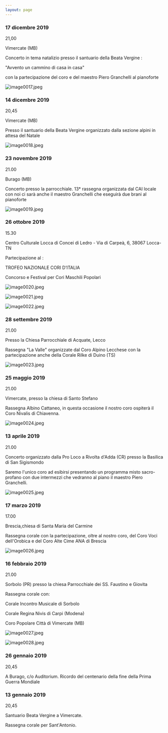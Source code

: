```yaml
---
layout: page
---
```


### 17 dicembre 2019

21,00

Vimercate (MB)

Concerto in tema natalizio presso il santuario della Beata Vergine :

"Avvento un cammino di casa in casa"

con la partecipazione del coro e del maestro Piero Granchelli al pianoforte

![image0017.jpeg](2019/image0017.jpeg)

### 14 dicembre 2019

20,45

Vimercate (MB)

Presso il santuario della Beata Vergine organizzato dalla sezione alpini in attesa del Natale

![image0018.jpeg](2019/image0018.jpeg)

### 23 novembre 2019

21.00

Burago (MB)

Concerto presso la parrocchiale. 13\* rassegna organizzata dal CAI locale con noi ci sarà anche il maestro Granchelli che eseguirà due brani al pianoforte

![image0019.jpeg](2019/image0019.jpeg)

### 26 ottobre 2019

15.30

Centro Culturale Locca di Concei di Ledro - Via di Carpeà, 6, 38067 Locca- TN

Partecipazione al :

TROFEO NAZIONALE CORI D’ITALIA

Concorso e Festival per Cori Maschili Popolari

![image0020.jpeg](2019/image0020.jpeg)

![image0021.jpeg](2019/image0021.jpeg)

![image0022.jpeg](2019/image0022.jpeg)

### 28 settembre 2019

21.00

Presso la Chiesa Parrocchiale di Acquate, Lecco

Rassegna "La Valle" organizzate dal Coro Alpino Lecchese con la partecipazione anche della Corale Rilke di Duino (TS)

![image0023.jpeg](2019/image0023.jpeg)

### 25 maggio 2019

21.00

Vimercate, presso la chiesa di Santo Stefano

Rassegna Albino Cattaneo, in questa occasione il nostro coro ospiterà il Coro Nivalis di Chiavenna.

![image0024.jpeg](2019/image0024.jpeg)

### 13 aprile 2019

21.00

Concerto organizzato dalla Pro Loco a Rivolta d'Adda (CR) presso la Basilica di San Sigismondo

Saremo l'unico coro ad esibirsi presentando un programma misto sacro-profano con due intermezzi che vedranno al piano il maestro Piero Granchelli.

![image0025.jpeg](2019/image0025.jpeg)

### 17 marzo 2019

17.00

Brescia,chiesa di Santa Maria del Carmine

Rassegna corale con la partecipazione, oltre al nostro coro, del Coro Voci dell'Orobica e del Coro Alte Cime ANA di Brescia

![image0026.jpeg](2019/image0026.jpeg)

### 16 febbraio 2019

21.00

Sorbolo (PR) presso la chiesa Parrocchiale dei SS. Faustino e Giovita

Rassegna corale con:

Corale Incontro Musicale di Sorbolo

Corale Regina Nivis di Carpi (Modena)

Coro Popolare Città di Vimercate (MB)

![image0027.jpeg](2019/image0027.jpeg)

![image0028.jpeg](2019/image0028.jpeg)

### 26 gennaio 2019

20,45

A Burago, c/o Auditorium. Ricordo del centenario della fine della Prima Guerra Mondiale

### 13 gennaio 2019

20,45

Santuario Beata Vergine a Vimercate.

Rassegna corale per Sant'Antonio.

